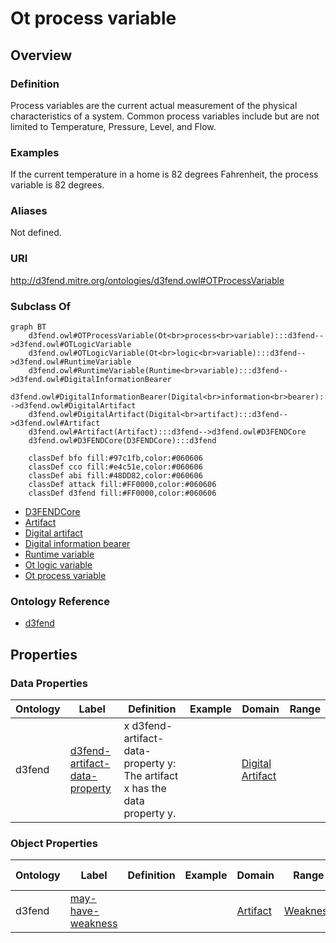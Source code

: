# Ot process variable

## Overview

### Definition
Process variables are the current actual measurement of the physical characteristics of a system. Common process variables include but are not limited to Temperature, Pressure, Level, and Flow.

### Examples
If the current temperature in a home is 82 degrees Fahrenheit, the process variable is 82 degrees.

### Aliases
Not defined.

### URI
http://d3fend.mitre.org/ontologies/d3fend.owl#OTProcessVariable

### Subclass Of
```mermaid
graph BT
    d3fend.owl#OTProcessVariable(Ot<br>process<br>variable):::d3fend-->d3fend.owl#OTLogicVariable
    d3fend.owl#OTLogicVariable(Ot<br>logic<br>variable):::d3fend-->d3fend.owl#RuntimeVariable
    d3fend.owl#RuntimeVariable(Runtime<br>variable):::d3fend-->d3fend.owl#DigitalInformationBearer
    d3fend.owl#DigitalInformationBearer(Digital<br>information<br>bearer):::d3fend-->d3fend.owl#DigitalArtifact
    d3fend.owl#DigitalArtifact(Digital<br>artifact):::d3fend-->d3fend.owl#Artifact
    d3fend.owl#Artifact(Artifact):::d3fend-->d3fend.owl#D3FENDCore
    d3fend.owl#D3FENDCore(D3FENDCore):::d3fend
    
    classDef bfo fill:#97c1fb,color:#060606
    classDef cco fill:#e4c51e,color:#060606
    classDef abi fill:#48DD82,color:#060606
    classDef attack fill:#FF0000,color:#060606
    classDef d3fend fill:#FF0000,color:#060606
```

- [D3FENDCore](/docs/ontology/reference/model/D3FENDCore/D3FENDCore.md)
- [Artifact](/docs/ontology/reference/model/D3FENDCore/Artifact/Artifact.md)
- [Digital artifact](/docs/ontology/reference/model/D3FENDCore/Artifact/Digital%20artifact/Digital%20artifact.md)
- [Digital information bearer](/docs/ontology/reference/model/D3FENDCore/Artifact/Digital%20artifact/Digital%20information%20bearer/Digital%20information%20bearer.md)
- [Runtime variable](/docs/ontology/reference/model/D3FENDCore/Artifact/Digital%20artifact/Digital%20information%20bearer/Runtime%20variable/Runtime%20variable.md)
- [Ot logic variable](/docs/ontology/reference/model/D3FENDCore/Artifact/Digital%20artifact/Digital%20information%20bearer/Runtime%20variable/Ot%20logic%20variable/Ot%20logic%20variable.md)
- [Ot process variable](/docs/ontology/reference/model/D3FENDCore/Artifact/Digital%20artifact/Digital%20information%20bearer/Runtime%20variable/Ot%20logic%20variable/Ot%20process%20variable/Ot%20process%20variable.md)


### Ontology Reference
- [d3fend](http://d3fend.mitre.org/ontologies/d3fend.owl#)

## Properties
### Data Properties
| Ontology | Label | Definition | Example | Domain | Range |
|----------|-------|------------|---------|--------|-------|
| d3fend | [d3fend-artifact-data-property](http://d3fend.mitre.org/ontologies/d3fend.owl#d3fend-artifact-data-property) | x d3fend-artifact-data-property y: The artifact x has the data property y. |  | [Digital Artifact](/docs/ontology/reference/model/D3FENDCore/Artifact/Digital%20artifact/Digital%20artifact.md) | []() |

### Object Properties
| Ontology | Label | Definition | Example | Domain | Range | Inverse Of |
|----------|-------|------------|---------|--------|-------|------------|
| d3fend | [may-have-weakness](http://d3fend.mitre.org/ontologies/d3fend.owl#may-have-weakness) |  |  | [Artifact](/docs/ontology/reference/model/D3FENDCore/Artifact/Artifact.md) | [Weakness](/docs/ontology/reference/model/D3FENDCore/Weakness/Weakness.md) | []() |

